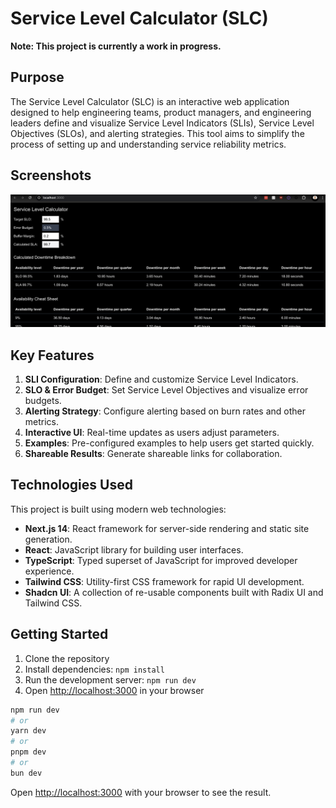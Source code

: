 # Service Level Calculator (SLC)

**Note: This project is currently a work in progress.**

## Purpose

The Service Level Calculator (SLC) is an interactive web application designed to help engineering teams, product managers, and engineering leaders define and visualize Service Level Indicators (SLIs), Service Level Objectives (SLOs), and alerting strategies. This tool aims to simplify the process of setting up and understanding service reliability metrics.

## Screenshots
<img src="https://github.com/ofrivera/gcp/raw/main/sre-workshop/images/image-1.png" alt="SL Calculator Screenshot 1" width="700"/>

## Key Features

1. **SLI Configuration**: Define and customize Service Level Indicators.
2. **SLO & Error Budget**: Set Service Level Objectives and visualize error budgets.
3. **Alerting Strategy**: Configure alerting based on burn rates and other metrics.
4. **Interactive UI**: Real-time updates as users adjust parameters.
5. **Examples**: Pre-configured examples to help users get started quickly.
6. **Shareable Results**: Generate shareable links for collaboration.

## Technologies Used

This project is built using modern web technologies:

- **Next.js 14**: React framework for server-side rendering and static site generation.
- **React**: JavaScript library for building user interfaces.
- **TypeScript**: Typed superset of JavaScript for improved developer experience.
- **Tailwind CSS**: Utility-first CSS framework for rapid UI development.
- **Shadcn UI**: A collection of re-usable components built with Radix UI and Tailwind CSS.

## Getting Started

1. Clone the repository
2. Install dependencies: `npm install`
3. Run the development server: `npm run dev`
4. Open [http://localhost:3000](http://localhost:3000) in your browser

```bash
npm run dev
# or
yarn dev
# or
pnpm dev
# or
bun dev
```

Open [http://localhost:3000](http://localhost:3000) with your browser to see the result.
